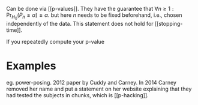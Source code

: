
Can be done via [[p-values]]. They have the guarantee that $\forall n\geq 1: \Pr_{H_0}(P_n\leq \alpha)\leq \alpha$. but here $n$ needs to be fixed beforehand, i.e., chosen independently of the data. This statement does not hold for [[stopping-time]]. 

If you repeatedly compute your p-value 
# Examples 

eg. power-posing. 2012 paper by Cuddy and Carney. In 2014 Carney removed her name and put a statement on her website explaining that they had tested the subjects in chunks, which is [[p-hacking]]. 